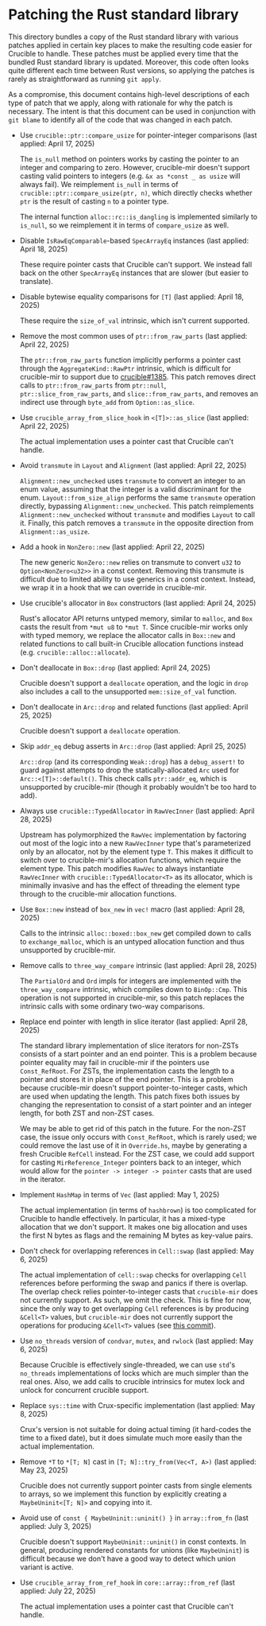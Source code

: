 # Patching the Rust standard library

This directory bundles a copy of the Rust standard library with various patches
applied in certain key places to make the resulting code easier for Crucible to
handle. These patches must be applied every time that the bundled Rust standard
library is updated. Moreover, this code often looks quite different each time
between Rust versions, so applying the patches is rarely as straightforward as
running `git apply`.

As a compromise, this document contains high-level descriptions of each type of
patch that we apply, along with rationale for why the patch is necessary. The
intent is that this document can be used in conjunction with `git blame` to
identify all of the code that was changed in each patch.

* Use `crucible::ptr::compare_usize` for pointer-integer comparisons (last applied: April 17, 2025)

  The `is_null` method on pointers works by casting the pointer to an integer
  and comparing to zero.  However, crucible-mir doesn't support casting valid
  pointers to integers (e.g. `&x as *const _ as usize` will always fail).  We
  reimplement `is_null` in terms of `crucible::ptr::compare_usize(ptr, n)`,
  which directly checks whether `ptr` is the result of casting `n` to a pointer
  type.

  The internal function `alloc::rc::is_dangling` is implemented similarly to
  `is_null`, so we reimplement it in terms of `compare_usize` as well.

* Disable `IsRawEqComparable`-based `SpecArrayEq` instances (last applied: April 18, 2025)

  These require pointer casts that Crucible can't support. We instead fall back
  on the other `SpecArrayEq` instances that are slower (but easier to
  translate).

* Disable bytewise equality comparisons for `[T]` (last applied: April 18, 2025)

  These require the `size_of_val` intrinsic, which isn't current supported.

* Remove the most common uses of `ptr::from_raw_parts` (last applied: April 22, 2025)

  The `ptr::from_raw_parts` function implicitly performs a pointer cast through
  the `AggregateKind::RawPtr` intrinsic, which is difficult for crucible-mir to
  support due to [crucible#1385](https://github.com/GaloisInc/crucible/issues/1385).
  This patch removes direct calls to `ptr::from_raw_parts` from `ptr::null`,
  `ptr::slice_from_raw_parts`, and `slice::from_raw_parts`, and removes an
  indirect use through `byte_add` from `Option::as_slice`.

* Use `crucible_array_from_slice_hook` in `<[T]>::as_slice` (last applied: April 22, 2025)

  The actual implementation uses a pointer cast that Crucible can't handle.

* Avoid `transmute` in `Layout` and `Alignment` (last applied: April 22, 2025)

  `Alignment::new_unchecked` uses `transmute` to convert an integer to an enum
  value, assuming that the integer is a valid discriminant for the enum.
  `Layout::from_size_align` performs the same `transmute` operation directly,
  bypassing `Alignment::new_unchecked`.  This patch reimplements
  `Alignment::new_unchecked` without `transmute` and modifies `Layout` to call
  it.  Finally, this patch removes a `transmute` in the opposite direction from
  `Alignment::as_usize`.

* Add a hook in `NonZero::new` (last applied: April 22, 2025)

  The new generic `NonZero::new` relies on transmute to convert `u32` to
  `Option<NonZero<u32>>` in a const context.  Removing this transmute is
  difficult due to limited ability to use generics in a const context.
  Instead, we wrap it in a hook that we can override in crucible-mir.

* Use crucible's allocator in `Box` constructors (last applied: April 24, 2025)

  Rust's allocator API returns untyped memory, similar to `malloc`, and `Box`
  casts the result from `*mut u8` to `*mut T`.  Since crucible-mir works only
  with typed memory, we replace the allocator calls in `Box::new` and related
  functions to call built-in Crucible allocation functions instead (e.g.
  `crucible::alloc::allocate`).

* Don't deallocate in `Box::drop` (last applied: April 24, 2025)

  Crucible doesn't support a `deallocate` operation, and the logic in `drop`
  also includes a call to the unsupported `mem::size_of_val` function.

* Don't deallocate in `Arc::drop` and related functions (last applied: April 25, 2025)

  Crucible doesn't support a `deallocate` operation.

* Skip `addr_eq` debug asserts in `Arc::drop` (last applied: April 25, 2025)

  `Arc::drop` (and its corresponding `Weak::drop`) has a `debug_assert!` to
  guard against attempts to drop the statically-allocated `Arc` used for
  `Arc::<[T]>::default()`.  This check calls `ptr::addr_eq`, which is
  unsupported by crucible-mir (though it probably wouldn't be too hard to add).

* Always use `crucible::TypedAllocator` in `RawVecInner` (last applied: April 28, 2025)

  Upstream has polymorphized the `RawVec` implementation by factoring out most
  of the logic into a new `RawVecInner` type that's parameterized only by an
  allocator, not by the element type `T`.  This makes it difficult to switch
  over to crucible-mir's allocation functions, which require the element type.
  This patch modifies `RawVec` to always instantiate `RawVecInner` with
  `crucible::TypedAllocator<T>` as its allocator, which is minimally invasive
  and has the effect of threading the element type through to the crucible-mir
  allocation functions.

* Use `Box::new` instead of `box_new` in `vec!` macro (last applied: April 28, 2025)

  Calls to the intrinsic `alloc::boxed::box_new` get compiled down to calls to
  `exchange_malloc`, which is an untyped allocation function and thus
  unsupported by crucible-mir.

* Remove calls to `three_way_compare` intrinsic (last applied: April 28, 2025)

  The `PartialOrd` and `Ord` impls for integers are implemented with the
  `three_way_compare` intrinsic, which compiles down to `BinOp::Cmp`.  This
  operation is not supported in crucible-mir, so this patch replaces the
  intrinsic calls with some ordinary two-way comparisons.

* Replace end pointer with length in slice iterator (last applied: April 28, 2025)

  The standard library implementation of slice iterators for non-ZSTs consists
  of a start pointer and an end pointer.  This is a problem because pointer
  equality may fail in crucible-mir if the pointers use `Const_RefRoot`.  For
  ZSTs, the implementation casts the length to a pointer and stores it in place
  of the end pointer.  This is a problem because crucible-mir doesn't support
  pointer-to-integer casts, which are used when updating the length.  This
  patch fixes both issues by changing the representation to consist of a start
  pointer and an integer length, for both ZST and non-ZST cases.

  We may be able to get rid of this patch in the future.  For the non-ZST case,
  the issue only occurs with `Const_RefRoot`, which is rarely used; we could
  remove the last use of it in `Override.hs`, maybe by generating a fresh
  Crucible `RefCell` instead.  For the ZST case, we could add support for
  casting `MirReference_Integer` pointers back to an integer, which would allow
  for the `pointer -> integer -> pointer` casts that are used in the iterator.

* Implement `HashMap` in terms of `Vec` (last applied: May 1, 2025)

  The actual implementation (in terms of `hashbrown`) is too complicated for
  Crucible to handle effectively. In particular, it has a mixed-type allocation
  that we don't support. It makes one big allocation and uses the first N bytes
  as flags and the remaining M bytes as key-value pairs.

* Don't check for overlapping references in `Cell::swap` (last applied: May 6, 2025)

  The actual implementation of `cell::swap` checks for overlapping `Cell`
  references before performing the swap and panics if there is overlap. The
  overlap check relies pointer-to-integer casts that `crucible-mir` does not
  currently support. As such, we omit the check. This is fine for now, since
  the only way to get overlapping `Cell` references is by producing `&Cell<T>`
  values, but `crucible-mir` does not currently support the operations for
  producing `&Cell<T>` values (see [this
  commit](https://github.com/GaloisInc/crucible/commit/e703d3014c50a999d3913460dcd99d17ab4f1e9f)).

* Use `no_threads` version of `condvar`, `mutex`, and `rwlock` (last applied: May 6, 2025)

  Because Crucible is effectively single-threaded, we can use `std`'s
  `no_threads` implementations of locks which are much simpler than the real
  ones. Also, we add calls to crucible intrinsics for mutex lock and unlock for
  concurrent crucible support.

* Replace `sys::time` with Crux-specific implementation (last applied: May 8, 2025)

  Crux's version is not suitable for doing actual timing (it hard-codes the
  time to a fixed date), but it does simulate much more easily than the actual
  implementation.

* Remove `*T` to `*[T; N]` cast in `[T; N]::try_from(Vec<T, A>)` (last applied: May 23, 2025)

  Crucible does not currently support pointer casts from single elements to
  arrays, so we implement this function by explicitly creating a
  `MaybeUninit<[T; N]>` and copying into it.

* Avoid use of `const { MaybeUninit::uninit() }` in `array::from_fn` (last applied: July 3, 2025)

  Crucible doesn't support `MaybeUninit::uninit()` in const contexts.  In
  general, producing rendered constants for unions (like `MaybeUninit`) is
  difficult because we don't have a good way to detect which union variant is
  active.

* Use `crucible_array_from_ref_hook` in `core::array::from_ref` (last applied: July 22, 2025)

  The actual implementation uses a pointer cast that Crucible can't handle.
